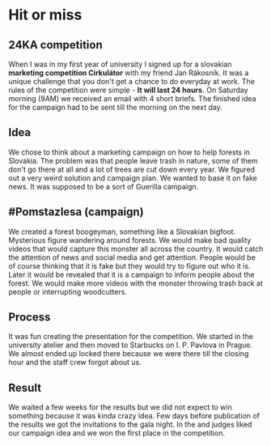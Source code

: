 # Hit or miss

## 24KA competition
When I was in my first year of university I signed up for a slovakian **marketing competition Cirkulátor** with my friend Jan Rákosník. It was a unique challenge that you don&#39;t get a chance to do everyday at work. The rules of the competition were simple - **It will last 24 hours.** On Saturday morning (9AM) we received an email with 4 short briefs. The finished idea for the campaign had to be sent till the morning on the next day.

## Idea
We chose to think about a marketing campaign on how to help forests in Slovakia. The problem was that people leave trash in nature, some of them don&#39;t go there at all and a lot of trees are cut down every year. We figured out a very weird solution and campaign plan. We wanted to base it on fake news. It was supposed to be a sort of Guerilla campaign.

## #Pomstazlesa (campaign)
We created a forest boogeyman, something like a Slovakian bigfoot. Mysterious figure wandering around forests. We would make bad quality videos that would capture this monster all across the country. It would catch the attention of news and social media and get attention. People would be of course thinking that it is fake but they would try to figure out who it is. Later it would be revealed that it is a campaign to inform people about the forest. We would make more videos with the monster throwing trash back at people or interrupting woodcutters.

## Process
It was fun creating the presentation for the competition. We started in the university atelier and then moved to Starbucks on I. P. Pavlova in Prague. We almost ended up locked there because we were there till the closing hour and the staff crew forgot about us.

## Result
We waited a few weeks for the results but we did not expect to win something because it was kinda crazy idea. Few days before publication of the results we got the invitations to the gala night. In the and judges liked our campaign idea and we won the first place in the competition. 
